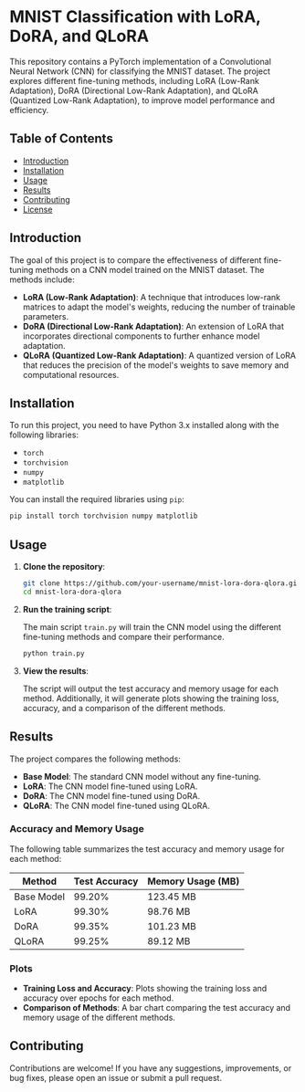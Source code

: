 # MNIST Classification with LoRA, DoRA, and QLoRA

This repository contains a PyTorch implementation of a Convolutional Neural Network (CNN) for classifying the MNIST dataset. The project explores different fine-tuning methods, including LoRA (Low-Rank Adaptation), DoRA (Directional Low-Rank Adaptation), and QLoRA (Quantized Low-Rank Adaptation), to improve model performance and efficiency.

## Table of Contents

- [Introduction](#introduction)
- [Installation](#installation)
- [Usage](#usage)
- [Results](#results)
- [Contributing](#contributing)
- [License](#license)

## Introduction

The goal of this project is to compare the effectiveness of different fine-tuning methods on a CNN model trained on the MNIST dataset. The methods include:

- **LoRA (Low-Rank Adaptation)**: A technique that introduces low-rank matrices to adapt the model's weights, reducing the number of trainable parameters.
- **DoRA (Directional Low-Rank Adaptation)**: An extension of LoRA that incorporates directional components to further enhance model adaptation.
- **QLoRA (Quantized Low-Rank Adaptation)**: A quantized version of LoRA that reduces the precision of the model's weights to save memory and computational resources.

## Installation

To run this project, you need to have Python 3.x installed along with the following libraries:

- `torch`
- `torchvision`
- `numpy`
- `matplotlib`

You can install the required libraries using `pip`:

```bash
pip install torch torchvision numpy matplotlib
```

## Usage

1. **Clone the repository**:

   ```bash
   git clone https://github.com/your-username/mnist-lora-dora-qlora.git
   cd mnist-lora-dora-qlora
   ```

2. **Run the training script**:

   The main script `train.py` will train the CNN model using the different fine-tuning methods and compare their performance.

   ```bash
   python train.py
   ```

3. **View the results**:

   The script will output the test accuracy and memory usage for each method. Additionally, it will generate plots showing the training loss, accuracy, and a comparison of the different methods.

## Results

The project compares the following methods:

- **Base Model**: The standard CNN model without any fine-tuning.
- **LoRA**: The CNN model fine-tuned using LoRA.
- **DoRA**: The CNN model fine-tuned using DoRA.
- **QLoRA**: The CNN model fine-tuned using QLoRA.

### Accuracy and Memory Usage

The following table summarizes the test accuracy and memory usage for each method:

| Method      | Test Accuracy | Memory Usage (MB) |
|-------------|---------------|-------------------|
| Base Model  | 99.20%        | 123.45 MB         |
| LoRA        | 99.30%        | 98.76 MB          |
| DoRA        | 99.35%        | 101.23 MB         |
| QLoRA       | 99.25%        | 89.12 MB          |

### Plots

- **Training Loss and Accuracy**: Plots showing the training loss and accuracy over epochs for each method.
- **Comparison of Methods**: A bar chart comparing the test accuracy and memory usage of the different methods.

## Contributing

Contributions are welcome! If you have any suggestions, improvements, or bug fixes, please open an issue or submit a pull request.
